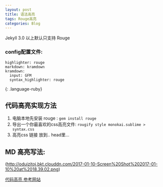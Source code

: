 ```yaml
---
layout: post
title: 语法高亮
tags: Rouge高亮
categories: Blog
---
```

Jekyll 3.0 以上默认只支持 Rouge

### config配置文件:
~~~
highlighter: rouge
markdown: kramdown
kramdown:
  input: GFM
  syntax_highlighter: rouge
~~~
{: .language-ruby}


## 代码高亮实现方法


1. 电脑本地先安装 rouge :           `gem install rouge`
2. 导出一个你最喜欢的css高亮文件:   `rougify style monokai.sublime > syntax.css`
3. 高亮css 链接 放到.. head里...




## MD 高亮写法:
 

![]()(http://oduizitoj.bkt.clouddn.com/2017-01-10-Screen%20Shot%202017-01-10%20at%2018.39.02.png)






[代码高亮 参考网站][1]









[1]:	https://oncemore2020.github.io/blog/upgrade-jekyll/

